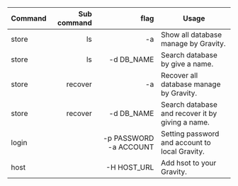 Command|  Sub command | flag  | Usage 
-------|-----:|------:|-----
store  |  ls    | -a |  Show all database manage by Gravity.
store  |  ls    | -d DB_NAME |  Search database by give a name. 
store  |  recover    | -a |  Recover all database manage by Gravity.
store  |  recover    | -d DB_NAME |   Search database and recover it by giving a name.
login  |      | -p PASSWORD -a ACCOUNT | Setting password and account to local Gravity.   
host   |      | -H HOST_URL | Add hsot to your Gravity.  
